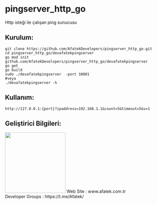 # pingserver_http_go

Http isteği ile çalışan ping sunucusu

## Kurulum:

```shell
git clone https://github.com/AfatekDevelopers/pingserver_http_go.git
cd pingserver_http_go/devafatekpingserver
go mod init github.com/AfatekDevelopers/pingserver_http_go/devafatekpingserver
go get
go build
sudo ./devafatekpingserver  -port 10001
#veya
./devafatekpingserver -h
```

## Kullanım:

```
http://127.0.0.1:{port}?ipaddress=192.168.1.1&count=5&timeout=5&v=1
```

## Geliştirici Bilgileri:
<img src="https://github.com/AfatekDevelopers/companyfiles/blob/master/afatek-logo.png?raw=true" width="200"/>
Web Site        : www.afatek.com.tr <br />
Developer Groups : https://t.me/Afatek/ <br />